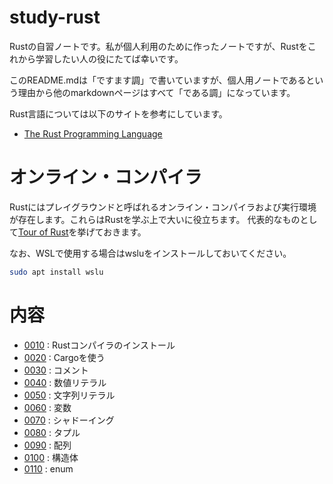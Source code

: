 # study-rust
Rustの自習ノートです。私が個人利用のために作ったノートですが、Rustをこれから学習したい人の役にたてば幸いです。

このREADME.mdは「ですます調」で書いていますが、個人用ノートであるという理由から他のmarkdownページはすべて「である調」になっています。

Rust言語については以下のサイトを参考にしています。
- [The Rust Programming Language](https://doc.rust-lang.org/book/title-page.html)

# オンライン・コンパイラ
Rustにはプレイグラウンドと呼ばれるオンライン・コンパイラおよび実行環境が存在します。これらはRustを学ぶ上で大いに役立ちます。
代表的なものとして[Tour of Rust](https://tourofrust.com/)を挙げておきます。

なお、WSLで使用する場合はwsluをインストールしておいてください。
```sh
sudo apt install wslu
```
# 内容

- [0010](p0010_install/README.md) : Rustコンパイラのインストール
- [0020](p0020_cargo/README.md) : Cargoを使う
- [0030](p0030_comment/README.md) : コメント
- [0040](p0040_number_literal/README.md ) : 数値リテラル
- [0050](p0050_string_literal/README.md) : 文字列リテラル
- [0060](p0060_variable/README.md ) : 変数
- [0070](p0070_shadowing/README.md) : シャドーイング
- [0080](p0080_tuple/README.md) : タプル
- [0090](p0090_array/README.md) : 配列
- [0100](p0100-struct/README.md) : 構造体
- [0110](p0110-enum/README.md) : enum
